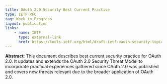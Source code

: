 ```yaml
---
title: OAuth 2.0 Security Best Current Practice
type: IETF RFC
tag: Work in Progress
layout: publication
links:
    - name: IETF
      type: external-link
      href: https://tools.ietf.org/html/draft-ietf-oauth-security-topics
---
```


**Abstract**: 
This document describes best current security practice for OAuth 2.0.
   It updates and extends the OAuth 2.0 Security Threat Model to
   incorporate practical experiences gathered since OAuth 2.0 was
   published and covers new threats relevant due to the broader
   application of OAuth 2.0.
